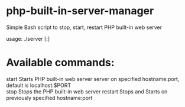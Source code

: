 # php-built-in-server-manager
Simple Bash script to stop, start, restart PHP built-in web server

usage: ./server <command> [<hostname>:<port>]

# Available commands:
  start     Starts PHP built-in web server server on specified hostname:port, default is localhost:$PORT  
  stop      Stops the PHP built-in web server
  restart   Stops and Starts on previously specified hostname:port
